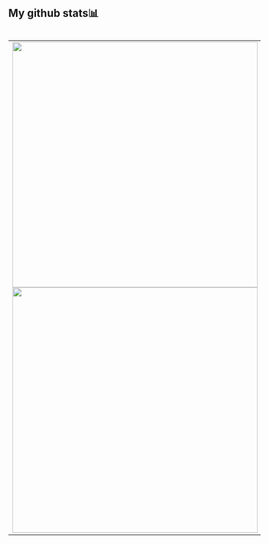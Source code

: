 <h2>My github stats📊</h2>
<table style="border: none;">
<table>
    <tr>
        <td>
            <img style="width: 490px;" class="output" src="https://github-readme-stats.vercel.app/api?username=MarcusIversen&theme=tokyonight&show_icons=true&hide_border=true&count_private=true">
            <br>
            <img style="width: 490px;" class="output" src="https://github-readme-streak-stats.herokuapp.com/?user=MarcusIversen&theme=tokyonight&hide_border=true">
        </td>
        <td>
            <img style="height: 410px;" class="output" src="https://github-readme-stats.vercel.app/api/top-langs/?username=MarcusIversen&langs_count=8&theme=tokyonight&hide_border=true">
